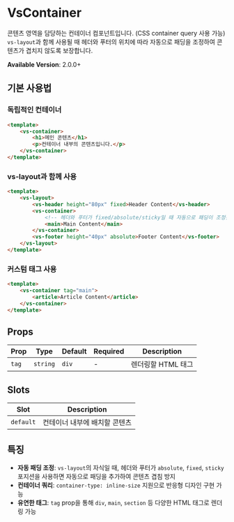 # VsContainer

콘텐츠 영역을 담당하는 컨테이너 컴포넌트입니다. (CSS container query 사용 가능)
`vs-layout`과 함께 사용될 때 헤더와 푸터의 위치에 따라 자동으로 패딩을 조정하여 콘텐츠가 겹치지 않도록 보장합니다.

**Available Version**: 2.0.0+

## 기본 사용법

### 독립적인 컨테이너

```html
<template>
    <vs-container>
        <h1>메인 콘텐츠</h1>
        <p>컨테이너 내부의 콘텐츠입니다.</p>
    </vs-container>
</template>
```

### vs-layout과 함께 사용

```html
<template>
    <vs-layout>
        <vs-header height="80px" fixed>Header Content</vs-header>
        <vs-container>
            <!-- 헤더와 푸터가 fixed/absolute/sticky일 때 자동으로 패딩이 조정됩니다 -->
            <main>Main Content</main>
        </vs-container>
        <vs-footer height="40px" absolute>Footer Content</vs-footer>
    </vs-layout>
</template>
```

### 커스텀 태그 사용

```html
<template>
    <vs-container tag="main">
        <article>Article Content</article>
    </vs-container>
</template>
```

## Props

| Prop  | Type     | Default | Required | Description        |
| ----- | -------- | ------- | -------- | ------------------ |
| `tag` | `string` | `div`   | -        | 렌더링할 HTML 태그 |

## Slots

| Slot      | Description                   |
| --------- | ----------------------------- |
| `default` | 컨테이너 내부에 배치할 콘텐츠 |

## 특징

- **자동 패딩 조정**: `vs-layout`의 자식일 때, 헤더와 푸터가 `absolute`, `fixed`, `sticky` 포지션을 사용하면 자동으로 패딩을 추가하여 콘텐츠 겹침 방지
- **컨테이너 쿼리**: `container-type: inline-size` 지원으로 반응형 디자인 구현 가능
- **유연한 태그**: `tag` prop을 통해 `div`, `main`, `section` 등 다양한 HTML 태그로 렌더링 가능
